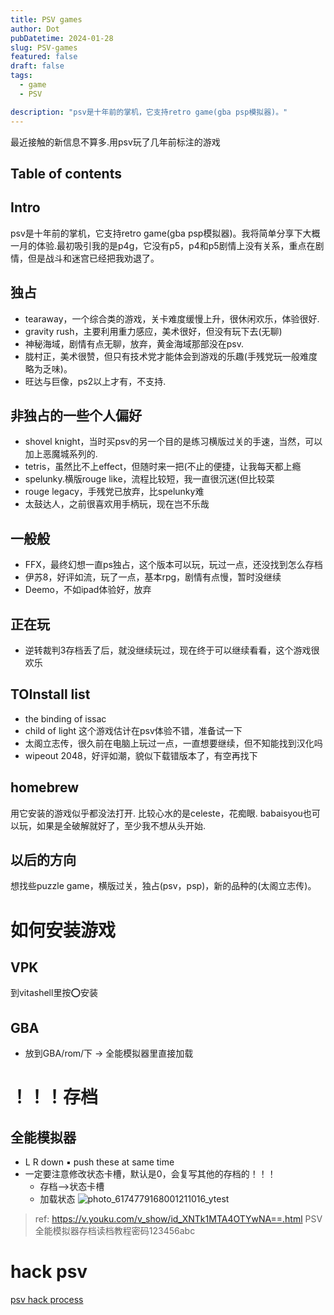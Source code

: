 ```yaml
---
title: PSV games
author: Dot
pubDatetime: 2024-01-28
slug: PSV-games
featured: false
draft: false
tags:
  - game
  - PSV

description: "psv是十年前的掌机，它支持retro game(gba psp模拟器)。"
---
```


最近接触的新信息不算多.用psv玩了几年前标注的游戏

## Table of contents

## Intro

psv是十年前的掌机，它支持retro game(gba psp模拟器)。我将简单分享下大概一月的体验.最初吸引我的是p4g，它没有p5，p4和p5剧情上没有关系，重点在剧情，但是战斗和迷宫已经把我劝退了。

## 独占

- tearaway，一个综合类的游戏，关卡难度缓慢上升，很休闲欢乐，体验很好.
- gravity rush，主要利用重力感应，美术很好，但没有玩下去(无聊)
- 神秘海域，剧情有点无聊，放弃，黄金海域那部没在psv.
- 胧村正，美术很赞，但只有技术党才能体会到游戏的乐趣(手残党玩一般难度略为乏味)。
- 旺达与巨像，ps2以上才有，不支持.

## 非独占的一些个人偏好

- shovel knight，当时买psv的另一个目的是练习横版过关的手速，当然，可以加上恶魔城系列的.
- tetris，虽然比不上effect，但随时来一把(不止的便捷，让我每天都上瘾
- spelunky.横版rouge like，流程比较短，我一直很沉迷(但比较菜
- rouge legacy，手残党已放弃，比spelunky难
- 太鼓达人，之前很喜欢用手柄玩，现在岂不乐哉

## 一般般

- FFX，最终幻想一直ps独占，这个版本可以玩，玩过一点，还没找到怎么存档
- 伊苏8，好评如流，玩了一点，基本rpg，剧情有点慢，暂时没继续
- Deemo，不如ipad体验好，放弃

## 正在玩

- 逆转裁判3存档丢了后，就没继续玩过，现在终于可以继续看看，这个游戏很欢乐

## TOInstall list

- the binding of issac
- child of light 这个游戏估计在psv体验不错，准备试一下
- 太阁立志传，很久前在电脑上玩过一点，一直想要继续，但不知能找到汉化吗
- wipeout 2048，好评如潮，貌似下载错版本了，有空再找下

## homebrew

用它安装的游戏似乎都没法打开.
比较心水的是celeste，花痴眼.
babaisyou也可以玩，如果是全破解就好了，至少我不想从头开始.

## 以后的方向

想找些puzzle game，横版过关，独占(psv，psp)，新的品种的(太阁立志传)。

# 如何安装游戏

## VPK

到vitashell里按⭕️安装

## GBA

- 放到GBA/rom/下 -> 全能模拟器里直接加载

# ！！！存档

## 全能模拟器

- L R down ▪️ push these at same time
- 一定要注意修改状态卡槽，默认是0，会复写其他的存档的！！！
  - 存档-->状态卡槽
  - 加载状态
    ![photo_6174779168001211016_ytest](https://cdn.jsdelivr.net/gh/h3x311/upic@main/LC3/2024/photo_6174779168001211016_ytest.jpg)

> ref: https://v.youku.com/v_show/id_XNTk1MTA4OTYwNA==.html PSV全能模拟器存档读档教程密码123456abc

# hack psv

[psv hack process](https://www.youtube.com/watch?v=Hiq-ttpU6bU)
